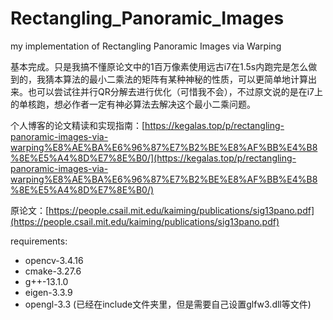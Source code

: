 # Rectangling_Panoramic_Images
my implementation of Rectangling Panoramic Images via Warping

基本完成。只是我搞不懂原论文中的1百万像素使用远古i7在1.5s内跑完是怎么做到的，我猜本算法的最小二乘法的矩阵有某种神秘的性质，可以更简单地计算出来。也可以尝试往并行QR分解去进行优化（可惜我不会），不过原文说的是在i7上的单核跑，想必作者一定有神必算法去解决这个最小二乘问题。

个人博客的论文精读和实现指南：[https://kegalas.top/p/rectangling-panoramic-images-via-warping%E8%AE%BA%E6%96%87%E7%B2%BE%E8%AF%BB%E4%B8%8E%E5%A4%8D%E7%8E%B0/](https://kegalas.top/p/rectangling-panoramic-images-via-warping%E8%AE%BA%E6%96%87%E7%B2%BE%E8%AF%BB%E4%B8%8E%E5%A4%8D%E7%8E%B0/)

原论文：[https://people.csail.mit.edu/kaiming/publications/sig13pano.pdf](https://people.csail.mit.edu/kaiming/publications/sig13pano.pdf)

requirements:
- opencv-3.4.16
- cmake-3.27.6
- g++-13.1.0
- eigen-3.3.9
- opengl-3.3 (已经在include文件夹里，但是需要自己设置glfw3.dll等文件)
